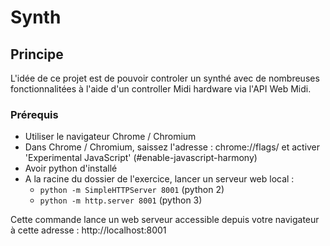 # Synth

## Principe

L'idée de ce projet est de pouvoir controler un synthé avec de nombreuses fonctionnalitées à l'aide d'un controller Midi hardware via l'API Web Midi.

### Prérequis

- Utiliser le navigateur Chrome / Chromium
- Dans Chrome / Chromium, saissez l'adresse : chrome://flags/ et activer 'Experimental JavaScript' (#enable-javascript-harmony)
- Avoir python d'installé
- A la racine du dossier de l'exercice, lancer un serveur web local :
    - ```python -m SimpleHTTPServer 8001``` (python 2)
    - ```python -m http.server 8001``` (python 3)

 Cette commande lance un web serveur accessible depuis votre navigateur à cette adresse : http://localhost:8001